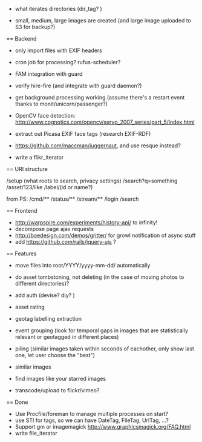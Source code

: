 

* what iterates directories (dir_tag? )

* small, medium, large images are created (and large image uploaded to S3 for backup?)

== Backend

* only import files with EXIF headers

* cron job for processing? rufus-scheduler?
* FAM integration with guard
* verify hire-fire (and integrate with guard daemon?)
* get background processing working (assume there's a restart event thanks to monit/unicorn/passenger?)
* OpenCV face detection: http://www.cognotics.com/opencv/servo_2007_series/part_5/index.html
* extract out Picasa EXIF face tags (research EXIF-RDF)
* https://github.com/maccman/juggernaut, and use resque instead?

* write a flikr_iterator

== URI structure

/setup (what roots to search, privacy settings)
/search?q=something
/asset/123/like
/label/(id or name?)

from PS:
/cmd/**
/status/**
/stream/**
/login
/search

== Frontend

* http://warpspire.com/experiments/history-api/ to infinity!
* decompose page ajax requests
* http://boedesign.com/demos/gritter/ for growl notification of async stuff
* add https://github.com/rails/jquery-ujs ?

== Features

* move files into root/YYYY/yyyy-mm-dd/ automatically

* do asset tombstoning, not deleting (in the case of moving photos to different directories)?
* add auth (devise? diy? )
* asset rating
* geotag labelling extraction
* event grouping
  (look for temporal gaps in images that are statistically relevant or geotagged in different places)
* piling (similar images taken within seconds of eachother, only show last one, let user choose the "best")
* similar images
* find images like your starred images
* transcode/upload to flickr/vimeo?

== Done

* Use Procfile/foreman to manage multiple processes on start?
* use STI for tags, so we can have DateTag, FileTag, UrlTag, ...?
* Support gm or imagemagick http://www.graphicsmagick.org/FAQ.html
* write file_iterator
